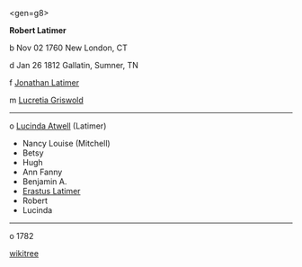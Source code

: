 <gen=g8>

<b>Robert Latimer</b>

b Nov 02 1760 New London, CT

d Jan 26 1812 Gallatin, Sumner, TN

f [Jonathan Latimer](../g9/jonathan_latimer_1724.md)

m [Lucretia Griswold](../g9/lucretia_griswold.md)
<hr>

o [Lucinda Atwell](../g8/lucinda_atwell.md) (Latimer)

- Nancy Louise (Mitchell)
- Betsy
- Hugh
- Ann Fanny
- Benjamin A.
- [Erastus Latimer](../g7/erastus_latimer.md)
- Robert
- Lucinda

<hr>

o 1782

[wikitree](https://www.wikitree.com/wiki/Latimer-110)